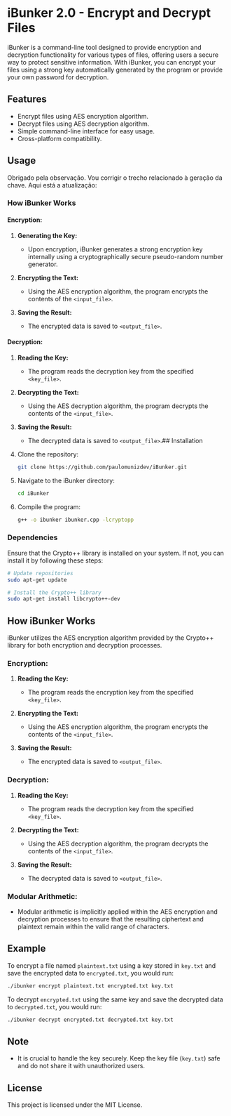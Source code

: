 # iBunker 2.0 - Encrypt and Decrypt Files

iBunker is a command-line tool designed to provide encryption and decryption functionality for various types of files, offering users a secure way to protect sensitive information. With iBunker, you can encrypt your files using a strong key automatically generated by the program or provide your own password for decryption.

## Features

- Encrypt files using AES encryption algorithm.
- Decrypt files using AES decryption algorithm.
- Simple command-line interface for easy usage.
- Cross-platform compatibility.

## Usage

Obrigado pela observação. Vou corrigir o trecho relacionado à geração da chave. Aqui está a atualização:

### How iBunker Works

#### Encryption:

1. **Generating the Key:**
   - Upon encryption, iBunker generates a strong encryption key internally using a cryptographically secure pseudo-random number generator.

2. **Encrypting the Text:**
   - Using the AES encryption algorithm, the program encrypts the contents of the `<input_file>`.

3. **Saving the Result:**
   - The encrypted data is saved to `<output_file>`.

#### Decryption:

1. **Reading the Key:**
   - The program reads the decryption key from the specified `<key_file>`.

2. **Decrypting the Text:**
   - Using the AES decryption algorithm, the program decrypts the contents of the `<input_file>`.

3. **Saving the Result:**
   - The decrypted data is saved to `<output_file>`.## Installation

1. Clone the repository:
    ```bash
    git clone https://github.com/paulomunizdev/iBunker.git
    ```

2. Navigate to the iBunker directory:
    ```bash
    cd iBunker
    ```

3. Compile the program:
    ```bash
    g++ -o ibunker ibunker.cpp -lcryptopp
    ```

### Dependencies

Ensure that the Crypto++ library is installed on your system. If not, you can install it by following these steps:

```bash
# Update repositories
sudo apt-get update

# Install the Crypto++ library
sudo apt-get install libcrypto++-dev
```

## How iBunker Works

iBunker utilizes the AES encryption algorithm provided by the Crypto++ library for both encryption and decryption processes.

### Encryption:

1. **Reading the Key:**
   - The program reads the encryption key from the specified `<key_file>`.

2. **Encrypting the Text:**
   - Using the AES encryption algorithm, the program encrypts the contents of the `<input_file>`.

3. **Saving the Result:**
   - The encrypted data is saved to `<output_file>`.

### Decryption:

1. **Reading the Key:**
   - The program reads the decryption key from the specified `<key_file>`.

2. **Decrypting the Text:**
   - Using the AES decryption algorithm, the program decrypts the contents of the `<input_file>`.

3. **Saving the Result:**
   - The decrypted data is saved to `<output_file>`.

### Modular Arithmetic:

- Modular arithmetic is implicitly applied within the AES encryption and decryption processes to ensure that the resulting ciphertext and plaintext remain within the valid range of characters.

## Example

To encrypt a file named `plaintext.txt` using a key stored in `key.txt` and save the encrypted data to `encrypted.txt`, you would run:

```bash
./ibunker encrypt plaintext.txt encrypted.txt key.txt
```

To decrypt `encrypted.txt` using the same key and save the decrypted data to `decrypted.txt`, you would run:

```bash
./ibunker decrypt encrypted.txt decrypted.txt key.txt
```

## Note

- It is crucial to handle the key securely. Keep the key file (`key.txt`) safe and do not share it with unauthorized users.

## License

This project is licensed under the MIT License.
